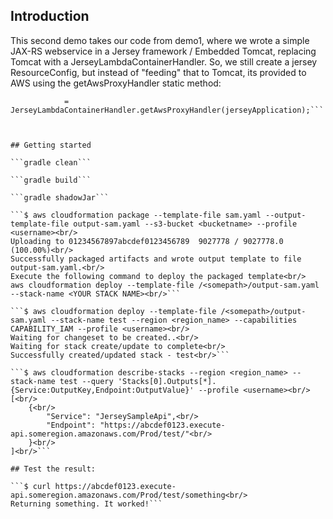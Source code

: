 ## Introduction

This second demo takes our code from demo1, where we wrote a simple JAX-RS webservice in a Jersey framework  / Embedded Tomcat, replacing Tomcat with a JerseyLambdaContainerHandler. So, we still create a jersey ResourceConfig, but instead of "feeding" that to Tomcat, its provided to AWS using the getAwsProxyHandler static method: 

```private static final JerseyLambdaContainerHandler<AwsProxyRequest, AwsProxyResponse> handler<br/>
            = JerseyLambdaContainerHandler.getAwsProxyHandler(jerseyApplication);```



## Getting started

```gradle clean```

```gradle build```

```gradle shadowJar```

```$ aws cloudformation package --template-file sam.yaml --output-template-file output-sam.yaml --s3-bucket <bucketname> --profile <username><br/>
Uploading to 01234567897abcdef0123456789  9027778 / 9027778.0  (100.00%)<br/>
Successfully packaged artifacts and wrote output template to file output-sam.yaml.<br/>
Execute the following command to deploy the packaged template<br/>
aws cloudformation deploy --template-file /<somepath>/output-sam.yaml --stack-name <YOUR STACK NAME><br/>```

```$ aws cloudformation deploy --template-file /<somepath>/output-sam.yaml --stack-name test --region <region_name> --capabilities CAPABILITY_IAM --profile <username><br/>
Waiting for changeset to be created..<br/>
Waiting for stack create/update to complete<br/>
Successfully created/updated stack - test<br/>```

```$ aws cloudformation describe-stacks --region <region_name> --stack-name test --query 'Stacks[0].Outputs[*].{Service:OutputKey,Endpoint:OutputValue}' --profile <username><br/>
[<br/>
    {<br/>
        "Service": "JerseySampleApi",<br/>
        "Endpoint": "https://abcdef0123.execute-api.someregion.amazonaws.com/Prod/test/"<br/>
    }<br/>
]<br/>```

## Test the result:

```$ curl https://abcdef0123.execute-api.someregion.amazonaws.com/Prod/test/something<br/>
Returning something. It worked!```
